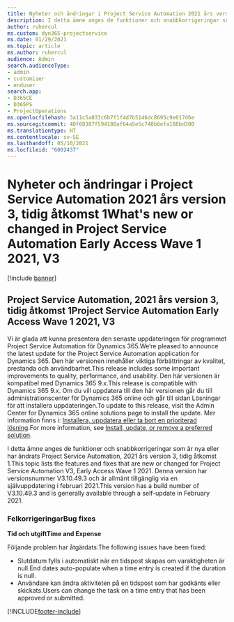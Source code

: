 ```yaml
---
title: Nyheter och ändringar i Project Service Automation 2021 års version 3, tidig åtkomst 1
description: I detta ämne anges de funktioner och snabbkorrigeringar som finns tillgängliga i Project Service Automation, 2021 års version 3, tidig åtkomst 1.
author: ruhercul
ms.custom: dyn365-projectservice
ms.date: 01/29/2021
ms.topic: article
ms.author: ruhercul
audience: Admin
search.audienceType:
- admin
- customizer
- enduser
search.app:
- D365CE
- D365PS
- ProjectOperations
ms.openlocfilehash: 3a11c5a033c6b7f1f4d7b5146dc8695c9e017d6e
ms.sourcegitcommit: 40f68387f594180af64a5e5c748b6efa188bd300
ms.translationtype: HT
ms.contentlocale: sv-SE
ms.lasthandoff: 05/10/2021
ms.locfileid: "6002437"
---
```

# <a name="whats-new-or-changed-in-project-service-automation-early-access-wave-1-2021-v3"></a><span data-ttu-id="576b7-103">Nyheter och ändringar i Project Service Automation 2021 års version 3, tidig åtkomst 1</span><span class="sxs-lookup"><span data-stu-id="576b7-103">What's new or changed in Project Service Automation Early Access Wave 1 2021, V3</span></span>

[!include [banner](../includes/psa-now-project-operations.md)]

## <a name="project-service-automation-early-access-wave-1-2021-v3"></a><span data-ttu-id="576b7-104">Project Service Automation, 2021 års version 3, tidig åtkomst 1</span><span class="sxs-lookup"><span data-stu-id="576b7-104">Project Service Automation Early Access Wave 1 2021, V3</span></span>

<span data-ttu-id="576b7-105">Vi är glada att kunna presentera den senaste uppdateringen för programmet Project Service Automation för Dynamics 365.</span><span class="sxs-lookup"><span data-stu-id="576b7-105">We’re pleased to announce the latest update for the Project Service Automation application for Dynamics 365.</span></span> <span data-ttu-id="576b7-106">Den här versionen innehåller viktiga förbättringar av kvalitet, prestanda och användbarhet.</span><span class="sxs-lookup"><span data-stu-id="576b7-106">This release includes some important improvements to quality, performance, and usability.</span></span> <span data-ttu-id="576b7-107">Den här versionen är kompatibel med Dynamics 365 9.x.</span><span class="sxs-lookup"><span data-stu-id="576b7-107">This release is compatible with Dynamics 365 9.x.</span></span> <span data-ttu-id="576b7-108">Om du vill uppdatera till den här versionen går du till administrationscenter för Dynamics 365 online och går till sidan Lösningar för att installera uppdateringen.</span><span class="sxs-lookup"><span data-stu-id="576b7-108">To update to this release, visit the Admin Center for Dynamics 365 online solutions page to install the update.</span></span> <span data-ttu-id="576b7-109">Mer information finns i: [Installera, uppdatera eller ta bort en prioriterad lösning](/power-platform/admin/install-remove-preferred-solution).</span><span class="sxs-lookup"><span data-stu-id="576b7-109">For more information, see [Install, update, or remove a preferred solution](/power-platform/admin/install-remove-preferred-solution).</span></span>

<span data-ttu-id="576b7-110">I detta ämne anges de funktioner och snabbkorrigeringar som är nya eller har ändrats Project Service Automation, 2021 års version 3, tidig åtkomst 1.</span><span class="sxs-lookup"><span data-stu-id="576b7-110">This topic lists the features and fixes that are new or changed for Project Service Automation V3, Early Access Wave 1 2021.</span></span> <span data-ttu-id="576b7-111">Denna version har versionsnummer V3.10.49.3 och är allmänt tillgänglig via en självuppdatering i februari 2021.</span><span class="sxs-lookup"><span data-stu-id="576b7-111">This version has a build number of V3.10.49.3 and is generally available through a self-update in February 2021.</span></span>


### <a name="bug-fixes"></a><span data-ttu-id="576b7-112">Felkorrigeringar</span><span class="sxs-lookup"><span data-stu-id="576b7-112">Bug fixes</span></span>

<span data-ttu-id="576b7-113">**Tid och utgift**</span><span class="sxs-lookup"><span data-stu-id="576b7-113">**Time and Expense**</span></span>

<span data-ttu-id="576b7-114">Följande problem har åtgärdats:</span><span class="sxs-lookup"><span data-stu-id="576b7-114">The following issues have been fixed:</span></span>

- <span data-ttu-id="576b7-115">Slutdatum fylls i automatiskt när en tidspost skapas om varaktigheten är null.</span><span class="sxs-lookup"><span data-stu-id="576b7-115">End dates auto-populate when a time entry is created if the duration is null.</span></span>
- <span data-ttu-id="576b7-116">Användare kan ändra aktiviteten på en tidspost som har godkänts eller skickats.</span><span class="sxs-lookup"><span data-stu-id="576b7-116">Users can change the task on a time entry that has been approved or submitted.</span></span>


[!INCLUDE[footer-include](../includes/footer-banner.md)]